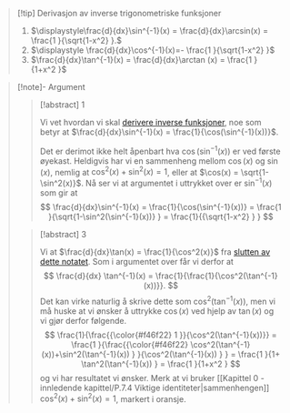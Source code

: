 > [!tip] Derivasjon av inverse trigonometriske funksjoner 
> 1. $\displaystyle\frac{d}{dx}\sin^{-1}(x) = \frac{d}{dx}\arcsin(x) = \frac{1 }{\sqrt{1-x^2} }.$
> 2. $\displaystyle \frac{d}{dx}\cos^{-1}(x)=- \frac{1 }{\sqrt{1-x^2} }$
> 3. $\frac{d}{dx}\tan^{-1}(x) = \frac{d}{dx}\arctan (x) = \frac{1 }{1+x^2 }$


> [!note]- Argument 
> 
> > [!abstract] 1
> > 
> > Vi vet hvordan vi skal [derivere inverse funksjoner](Kapittel%203%20-%20transendentale%20funksjoner/3.1.2%20Derivasjon%20av%20inverse%20funksjoner.md), noe som betyr at $\frac{d}{dx}\sin^{-1}(x) = \frac{1}{\cos(\sin^{-1}(x))}$. 
> > 
> > Det er derimot ikke helt åpenbart hva $\cos(\sin^{-1}(x))$ er ved første øyekast. Heldigvis har vi en sammenheng mellom $\cos(x)$ og $\sin(x)$, nemlig at $\cos^2(x)+\sin^2(x) = 1$, eller at $\cos(x) = \sqrt{1-\sin^2(x)}$. Nå ser vi at argumentet i uttrykket over er $\sin^{-1}(x)$ som gir at
> > $$
> > \frac{d}{dx}\sin^{-1}(x) = \frac{1}{\cos(\sin^{-1}(x))} = \frac{1 }{\sqrt{1-\sin^2(\sin^{-1}(x))}  } = \frac{1}{{\sqrt{1-x^2} } } 
> > $$
> 
> > [!abstract] 3
> > 
> > Vi at $\frac{d}{dx}\tan(x) = \frac{1}{\cos^2(x)}$ fra [slutten av dette notatet](Kapittel%202%20-%20derivasjon/2.5.3%20Derivasjon%20av%20andre%20trigonometriske%20funksjoner.md). Som i argumentet over får vi derfor at  
> > $$
> > \frac{d}{dx} \tan^{-1}(x) = \frac{1}{\frac{1}{\cos^2(\tan^{-1}(x))}}.
> > $$
> > Det kan virke naturlig å skrive dette som $\cos^2(\tan^{-1}(x))$, men vi må huske at vi ønsker å uttrykke $\cos (x)$ ved hjelp av $\tan (x)$ og vi gjør derfor følgende.
> > $$
> > \frac{1}{\frac{{\color{#f46f22} 1 }}{\cos^2(\tan^{-1}(x))}} = \frac{1 }{\frac{{\color{#f46f22} \cos^2(\tan^{-1}(x))+\sin^2(\tan^{-1}(x)) } }{\cos^2(\tan^{-1}(x)) }  }  = \frac{1 }{1+ \tan^2(\tan^{-1}(x))   } = \frac{1 }{1+x^2 }  
> > $$
> > og vi har resultatet vi ønsker. Merk at vi bruker [[Kapittel 0 - innledende kapittel/P.7.4 Viktige identiteter|sammenhengen]] $\cos^2(x)+\sin^2(x) =1$, markert i oransje.

